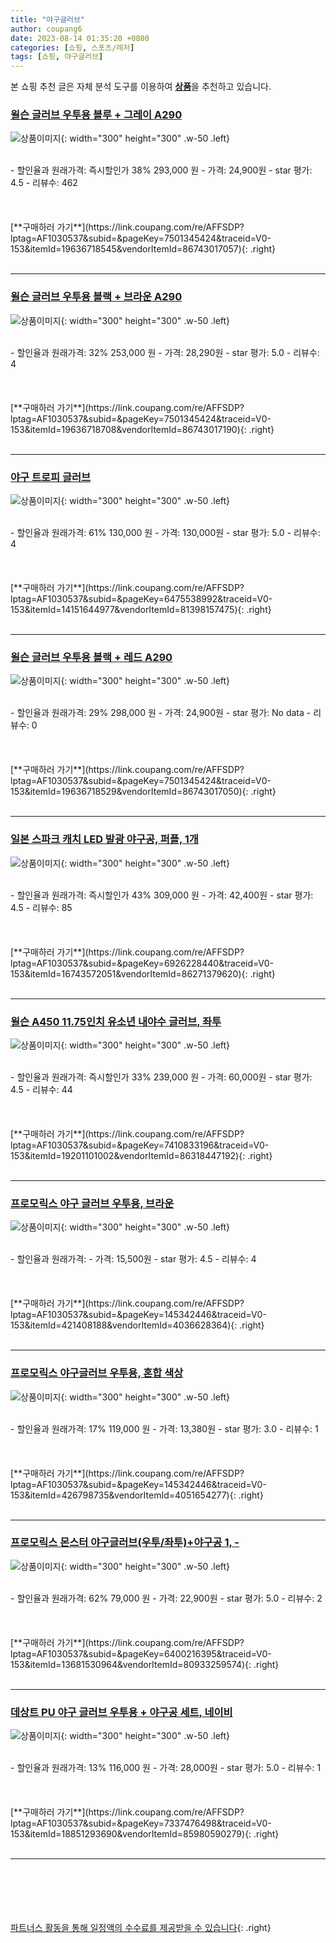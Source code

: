 ```yaml
---
title: "야구글러브"
author: coupang6
date: 2023-08-14 01:35:20 +0800
categories: [쇼핑, 스포츠/레저]
tags: [쇼핑, 야구글러브]
---
```


본 쇼핑 추천 글은 자체 분석 도구를 이용하여 [**상품**](https://link.coupang.com/a/bao1ui)을 추천하고 있습니다.

### [윌슨 글러브 우투용 블루 + 그레이 A290](https://link.coupang.com/re/AFFSDP?lptag=AF1030537&subid=&pageKey=7501345424&traceid=V0-153&itemId=19636718545&vendorItemId=86743017057)

![상품이미지](https://thumbnail10.coupangcdn.com/thumbnails/remote/230x230ex/image/retail/images/2023/07/31/17/2/c3ddecef-739b-49e0-8428-db465bf95cec.jpg){: width="300" height="300" .w-50 .left}


<br>
- 할인율과 원래가격: 즉시할인가 38%  293,000   원
- 가격: 24,900원
- star 평가: 4.5
- 리뷰수: 462
<br>
<br>
<br>
<br>
[**구매하러 가기**](https://link.coupang.com/re/AFFSDP?lptag=AF1030537&subid=&pageKey=7501345424&traceid=V0-153&itemId=19636718545&vendorItemId=86743017057){: .right}
<br>
<br>

---

### [윌슨 글러브 우투용 블랙 + 브라운 A290](https://link.coupang.com/re/AFFSDP?lptag=AF1030537&subid=&pageKey=7501345424&traceid=V0-153&itemId=19636718708&vendorItemId=86743017190)

![상품이미지](https://thumbnail10.coupangcdn.com/thumbnails/remote/230x230ex/image/retail/images/2023/07/31/17/9/f8e5ac3f-29b8-43b0-8fa3-834ed8b2c168.jpg){: width="300" height="300" .w-50 .left}


<br>
- 할인율과 원래가격: 32%  253,000   원
- 가격: 28,290원
- star 평가: 5.0
- 리뷰수: 4
<br>
<br>
<br>
<br>
[**구매하러 가기**](https://link.coupang.com/re/AFFSDP?lptag=AF1030537&subid=&pageKey=7501345424&traceid=V0-153&itemId=19636718708&vendorItemId=86743017190){: .right}
<br>
<br>

---

### [야구 트로피 글러브](https://link.coupang.com/re/AFFSDP?lptag=AF1030537&subid=&pageKey=6475538992&traceid=V0-153&itemId=14151644977&vendorItemId=81398157475)

![상품이미지](https://thumbnail10.coupangcdn.com/thumbnails/remote/230x230ex/image/vendor_inventory/f8c8/fd949bd29f627a055c249e3296f9f712e1d0461e4ccece7a60460ee2f36a.jpg){: width="300" height="300" .w-50 .left}


<br>
- 할인율과 원래가격: 61%  130,000   원
- 가격: 130,000원
- star 평가: 5.0
- 리뷰수: 4
<br>
<br>
<br>
<br>
[**구매하러 가기**](https://link.coupang.com/re/AFFSDP?lptag=AF1030537&subid=&pageKey=6475538992&traceid=V0-153&itemId=14151644977&vendorItemId=81398157475){: .right}
<br>
<br>

---

### [윌슨 글러브 우투용 블랙 + 레드 A290](https://link.coupang.com/re/AFFSDP?lptag=AF1030537&subid=&pageKey=7501345424&traceid=V0-153&itemId=19636718529&vendorItemId=86743017050)

![상품이미지](https://thumbnail7.coupangcdn.com/thumbnails/remote/230x230ex/image/retail/images/2023/07/31/17/4/dbe53dec-3aeb-4dd0-a6cc-20e0ab8b2fd7.jpg){: width="300" height="300" .w-50 .left}


<br>
- 할인율과 원래가격: 29%  298,000   원
- 가격: 24,900원
- star 평가: No data
- 리뷰수: 0
<br>
<br>
<br>
<br>
[**구매하러 가기**](https://link.coupang.com/re/AFFSDP?lptag=AF1030537&subid=&pageKey=7501345424&traceid=V0-153&itemId=19636718529&vendorItemId=86743017050){: .right}
<br>
<br>

---

### [일본 스파크 캐치 LED 발광 야구공, 퍼플, 1개](https://link.coupang.com/re/AFFSDP?lptag=AF1030537&subid=&pageKey=6926228440&traceid=V0-153&itemId=16743572051&vendorItemId=86271379620)

![상품이미지](https://thumbnail8.coupangcdn.com/thumbnails/remote/230x230ex/image/vendor_inventory/e0c8/e9384210773a7c2e220920445051ebeb1fde3d51934643e3212e1b251b0d.jpg){: width="300" height="300" .w-50 .left}


<br>
- 할인율과 원래가격: 즉시할인가 43%  309,000   원
- 가격: 42,400원
- star 평가: 4.5
- 리뷰수: 85
<br>
<br>
<br>
<br>
[**구매하러 가기**](https://link.coupang.com/re/AFFSDP?lptag=AF1030537&subid=&pageKey=6926228440&traceid=V0-153&itemId=16743572051&vendorItemId=86271379620){: .right}
<br>
<br>

---

### [윌슨 A450 11.75인치 유소년 내야수 글러브, 좌투](https://link.coupang.com/re/AFFSDP?lptag=AF1030537&subid=&pageKey=7410833196&traceid=V0-153&itemId=19201101002&vendorItemId=86318447192)

![상품이미지](https://thumbnail10.coupangcdn.com/thumbnails/remote/230x230ex/image/vendor_inventory/8e21/8c7d179cd8d576d96cf8b3c6cf37738d9f41c4f9e36a7da989c1de009082.png){: width="300" height="300" .w-50 .left}


<br>
- 할인율과 원래가격: 즉시할인가 33%  239,000   원
- 가격: 60,000원
- star 평가: 4.5
- 리뷰수: 44
<br>
<br>
<br>
<br>
[**구매하러 가기**](https://link.coupang.com/re/AFFSDP?lptag=AF1030537&subid=&pageKey=7410833196&traceid=V0-153&itemId=19201101002&vendorItemId=86318447192){: .right}
<br>
<br>

---

### [프로모릭스 야구 글러브 우투용, 브라운](https://link.coupang.com/re/AFFSDP?lptag=AF1030537&subid=&pageKey=145342446&traceid=V0-153&itemId=421408188&vendorItemId=4036628364)

![상품이미지](https://thumbnail8.coupangcdn.com/thumbnails/remote/230x230ex/image/retail/images/2018/10/16/12/2/7ae46151-c8e6-4228-8f63-84b8f9c74270.jpg){: width="300" height="300" .w-50 .left}


<br>
- 할인율과 원래가격: 
- 가격: 15,500원
- star 평가: 4.5
- 리뷰수: 4
<br>
<br>
<br>
<br>
[**구매하러 가기**](https://link.coupang.com/re/AFFSDP?lptag=AF1030537&subid=&pageKey=145342446&traceid=V0-153&itemId=421408188&vendorItemId=4036628364){: .right}
<br>
<br>

---

### [프로모릭스 야구글러브 우투용, 혼합 색상](https://link.coupang.com/re/AFFSDP?lptag=AF1030537&subid=&pageKey=145342446&traceid=V0-153&itemId=426798735&vendorItemId=4051654277)

![상품이미지](https://thumbnail6.coupangcdn.com/thumbnails/remote/230x230ex/image/retail/images/2018/10/22/9/9/ba5ce276-112e-4795-8b11-8f2890e48bb5.jpg){: width="300" height="300" .w-50 .left}


<br>
- 할인율과 원래가격: 17%  119,000   원
- 가격: 13,380원
- star 평가: 3.0
- 리뷰수: 1
<br>
<br>
<br>
<br>
[**구매하러 가기**](https://link.coupang.com/re/AFFSDP?lptag=AF1030537&subid=&pageKey=145342446&traceid=V0-153&itemId=426798735&vendorItemId=4051654277){: .right}
<br>
<br>

---

### [프로모릭스 몬스터 야구글러브(우투/좌투)+야구공 1, -](https://link.coupang.com/re/AFFSDP?lptag=AF1030537&subid=&pageKey=6400216395&traceid=V0-153&itemId=13681530964&vendorItemId=80933259574)

![상품이미지](https://thumbnail9.coupangcdn.com/thumbnails/remote/230x230ex/image/vendor_inventory/d5ba/5f3870ee70e7714ed86d0e7b1f813382e665a664b5f4c1b315a8c4e07c68.jpg){: width="300" height="300" .w-50 .left}


<br>
- 할인율과 원래가격: 62%  79,000   원
- 가격: 22,900원
- star 평가: 5.0
- 리뷰수: 2
<br>
<br>
<br>
<br>
[**구매하러 가기**](https://link.coupang.com/re/AFFSDP?lptag=AF1030537&subid=&pageKey=6400216395&traceid=V0-153&itemId=13681530964&vendorItemId=80933259574){: .right}
<br>
<br>

---

### [데상트 PU 야구 글러브 우투용 + 야구공 세트, 네이비](https://link.coupang.com/re/AFFSDP?lptag=AF1030537&subid=&pageKey=7337476498&traceid=V0-153&itemId=18851293690&vendorItemId=85980590279)

![상품이미지](https://thumbnail10.coupangcdn.com/thumbnails/remote/230x230ex/image/retail/images/2023/05/16/11/9/73df8b7c-bd5e-42b0-95fb-714843f1d488.jpg){: width="300" height="300" .w-50 .left}


<br>
- 할인율과 원래가격: 13%  116,000   원
- 가격: 28,000원
- star 평가: 5.0
- 리뷰수: 1
<br>
<br>
<br>
<br>
[**구매하러 가기**](https://link.coupang.com/re/AFFSDP?lptag=AF1030537&subid=&pageKey=7337476498&traceid=V0-153&itemId=18851293690&vendorItemId=85980590279){: .right}
<br>
<br>

---
<br><br><br><br><br> [파트너스 활동을 통해 일정액의 수수료를 제공받을 수 있습니다](https://link.coupang.com/a/bao1ui){: .right}
